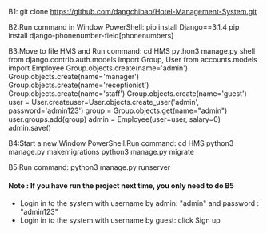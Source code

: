 B1:
git clone https://github.com/dangchibao/Hotel-Management-System.git

B2:Run command in Window PowerShell:
pip install Django==3.1.4
pip install django-phonenumber-field[phonenumbers]

B3:Move to file HMS and Run command:
cd HMS
python3 manage.py shell
from django.contrib.auth.models import Group, User
from accounts.models import Employee
Group.objects.create(name='admin')
Group.objects.create(name='manager')
Group.objects.create(name='receptionist')
Group.objects.create(name='staff')
Group.objects.create(name='guest')
user = User.createuser=User.objects.create_user('admin', password='admin123')
group = Group.objects.get(name="admin")
user.groups.add(group)
admin = Employee(user=user, salary=0)
admin.save()

B4:Start a new Window PowerShell.Run command:
cd HMS
python3 manage.py makemigrations
python3 manage.py migrate

B5:Run command:
python3 manage.py runserver

#### Note : If you have run the project next time, you only need to do B5
* Login in to the system with username by admin: "admin" and password : "admin123"
* Login in to the system with username by guest: click Sign up

